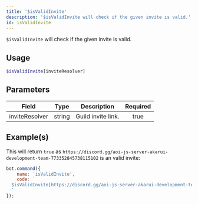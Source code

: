 ```yaml
---
title: '$isValidInvite'
description: '$isValidInvite will check if the given invite is valid.'
id: isValidInvite
---
```


`$isValidInvite` will check if the given invite is valid.

## Usage

```php
$isValidInvite[inviteResolver]
```

## Parameters

| Field          | Type   | Description        | Required |
| -------------- | ------ | ------------------ |:--------:|
| inviteResolver | string | Guild invite link. |   true   |

## Example(s)

This will return `true` as `https://discord.gg/aoi-js-server-akarui-development-team-773352845738115102` is an valid invite:

```javascript
bot.command({
    name: 'isValidInvite',
    code: `
  $isValidInvite[https://discord.gg/aoi-js-server-akarui-development-team-773352845738115102]
  `
});
```

